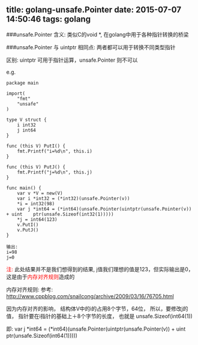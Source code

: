 title: golang-unsafe.Pointer
date: 2015-07-07 14:50:46
tags: golang
---

###unsafe.Pointer 
含义: 类似C的void *, 在golang中用于各种指针转换的桥梁


###unsafe.Pointer 与 uintptr
相同点: 两者都可以用于转换不同类型指针

区别: uintptr 可用于指针运算，unsafe.Pointer 则不可以


e.g.
	
	package main
	
	import(
		"fmt"
		"unsafe"
	) 
	
	type V struct {
		i int32
		j int64
	}
	
	func (this V) PutI() {
		fmt.Printf("i=%d\n", this.i)
	}
	
	func (this V) PutJ() {
		fmt.Printf("j=%d\n", this.j)
	}
	
	func main() {
		var v *V = new(V)
		var i *int32 = (*int32)(unsafe.Pointer(v))
		*i = int32(98)
		var j *int64 = (*int64)(unsafe.Pointer(uintptr(unsafe.Pointer(v)) + uint    ptr(unsafe.Sizeof(int32(1))))) 	  
		*j = int64(123)
		v.PutI()
		v.PutJ() 	
	}
	
	输出: 
	i=98
	j=0
	
<font color="red">注: </font>此处结果并不是我们想得到的结果, j值我们理想的值是123，但实际输出是0， 这是由于<font color="red">内存对齐规则</font>造成的

内存对齐规则:
参考: http://www.cppblog.com/snailcong/archive/2009/03/16/76705.html


因为内存对齐的影响， 结构体V中的i的占用8个字节，64位， 所以，要修改j的值， 指针要在i指针的基础上＋8个字节的长度， 也就是 unsafe.Sizeof(int64(1))

即:
 	var j *int64 = (*int64)(unsafe.Pointer(uintptr(unsafe.Pointer(v)) + uint    ptr(unsafe.Sizeof(int64(1)))))  
	
	
	